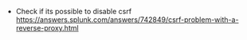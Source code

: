 * Check if its possible to disable csrf https://answers.splunk.com/answers/742849/csrf-problem-with-a-reverse-proxy.html
